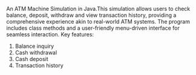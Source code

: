  An ATM Machine Simulation in Java.This simulation allows users to check balance, deposit, withdraw and view transaction history, providing a comprehensive experience akin to real-world ATM systems. The program includes class methods and a user-friendly menu-driven interface for seamless interaction.
Key features:
1. Balance inquiry
2. Cash withdrawal
3. Cash deposit
4. Transaction history
